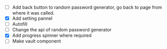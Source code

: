 - [ ] Add back button to random password generator, go back to page from where it was called.
- [x] Add setting pannel
- [ ] Autofill
- [ ] Change the api of random password generator
- [x] Add progress spinner where required
- [ ] Make vault component
